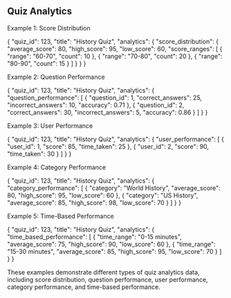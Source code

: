 ## Quiz Analytics

Example 1: Score Distribution

{
"quiz_id": 123,
"title": "History Quiz",
"analytics": {
"score_distribution": {
"average_score": 80,
"high_score": 95,
"low_score": 60,
"score_ranges": [
{
"range": "60-70",
"count": 10
},
{
"range": "70-80",
"count": 20
},
{
"range": "80-90",
"count": 15
}
]
}
}
}


Example 2: Question Performance

{
"quiz_id": 123,
"title": "History Quiz",
"analytics": {
"question_performance": [
{
"question_id": 1,
"correct_answers": 25,
"incorrect_answers": 10,
"accuracy": 0.71
},
{
"question_id": 2,
"correct_answers": 30,
"incorrect_answers": 5,
"accuracy": 0.86
}
]
}
}


Example 3: User Performance

{
"quiz_id": 123,
"title": "History Quiz",
"analytics": {
"user_performance": [
{
"user_id": 1,
"score": 85,
"time_taken": 25
},
{
"user_id": 2,
"score": 90,
"time_taken": 30
}
]
}
}


Example 4: Category Performance

{
"quiz_id": 123,
"title": "History Quiz",
"analytics": {
"category_performance": [
{
"category": "World History",
"average_score": 80,
"high_score": 95,
"low_score": 60
},
{
"category": "US History",
"average_score": 85,
"high_score": 98,
"low_score": 70
}
]
}
}


Example 5: Time-Based Performance

{
"quiz_id": 123,
"title": "History Quiz",
"analytics": {
"time_based_performance": [
{
"time_range": "0-15 minutes",
"average_score": 75,
"high_score": 90,
"low_score": 60
},
{
"time_range": "15-30 minutes",
"average_score": 85,
"high_score": 95,
"low_score": 70
}
]
}
}


These examples demonstrate different types of quiz analytics data, including score distribution, question performance, user performance, category performance, and time-based performance.